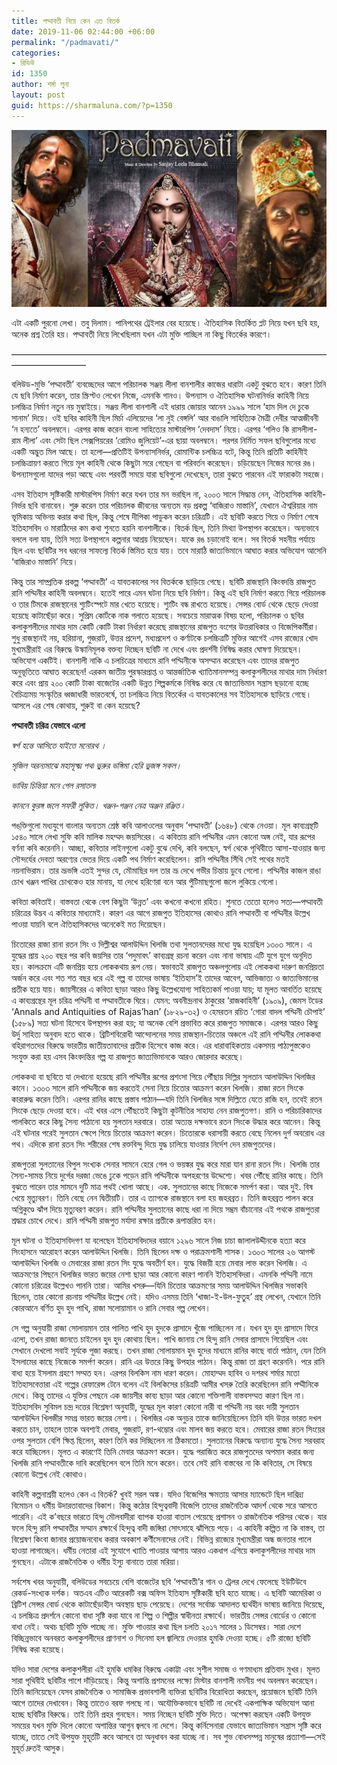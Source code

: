 ```yaml
---
title: পদ্মাবতী নিয়ে কেন এত বিতর্ক
date: 2019-11-06 02:44:00 +06:00
permalink: "/padmavati/"
categories:
- রিভিউ
id: 1350
author: শর্মা লুনা
layout: post
guid: https://sharmaluna.com/?p=1350
---
```


[![](/assets/images/wp-content/uploads/2019/11/fbd623c306d50fb98703dadd367ce4bb.jpg)](/assets/images/wp-content/uploads/2019/11/fbd623c306d50fb98703dadd367ce4bb.jpg)

এটা একটি পুরনো লেখা। তবু দিলাম। পানিপথের ট্রেইলার বের হয়েছে। ঐতিহাসিক বিতর্কিত প্লট নিয়ে যখন ছবি হয়, অনেক প্রশ্ন তৈরি হয়। পদ্মাবতী নিয়ে লিখেছিলাম যখন এটা মুক্তি পাচ্ছিল না কিছু বিতর্কের কারণে।

————————————————————————————————————————————–

বলিউড-মুভি ‘পদ্মাবতী’ ব্যবচ্ছেদের আগে পরিচালক সঞ্জয় লীলা বানশালীর কাজের ধারাটা একটু বুঝতে হবে। কারণ তিনি যে ছবি নির্মাণ করেন, তার স্ক্রিপ্টও লেখেন নিজে, এমনকি গানও। উপন্যাস ও ঐতিহাসিক ঘটনানির্ভর কাহিনী নিয়ে চলচ্চিত্র নির্মাণ নতুন নয় মুম্বাইয়ে। সঞ্জয় লীলা বানশালী এই ধারায় জোয়ার আনেন ১৯৯৯ সালে ‘হাম দিল দে চুকে সানাম’ দিয়ে। ওই ছবির কাহিনী ছিল মির্চা এলিয়েদের ‘লা নুই বেঙ্গলি’ আর বাঙালি সাহিত্যিক মৈত্রী দেবীর আত্মজীবনী ‘ন হন্যতে’ অবলম্বনে। এরপর কাজ করেন বাংলা সাহিত্যের মাস্টারপিস ‘দেবদাস’ নিয়ে। এরপর ‘গলিও কি রাসলীলা-রাম লীলা’ এবং সেটা ছিল সেক্সপিয়রের ‘রোমিও জুলিয়েট’-এর ছায়া অবলম্বনে। পরপর নির্মিত সফল ছবিগুলোর মধ্যে একটি অদ্ভুত মিল আছে। তা হলো—প্রতিটিই উপন্যাসনির্ভর, রোমান্টিক চলচ্চিত্র বটে, কিন্তু তিনি প্রতিটি কাহিনীই চলচ্চিত্রায়ণ করতে গিয়ে মূল কাহিনী থেকে কিছুটা সরে গেছেন বা পরিবর্তন করেছেন। চড়িয়েছেন নিজের মনের রঙ। উপন্যাসগুলো যাদের পড়া আছে এবং পরবর্তী সময়ে যারা ছবিগুলো দেখেছেন, তারা বুঝতে পারবেন এই ফারাকটা সহজে।

এসব ইতিহাস সৃষ্টিকারী মাস্টারপিস নির্মাণ করে যখন তার মন ভরছিল না, ২০০৩ সালে সিদ্ধান্ত নেন, ঐতিহাসিক কাহিনী-নির্ভর ছবি বানাবেন। শুরু করেন তার পরিচালক জীবনের অন্যতম বড় প্রকল্প ‘বাজিরাও মাস্তানি’, যেখানে ঐশ্বরিয়ার নাম ভূমিকায় অভিনয় করার কথা ছিল, কিন্তু শেষে দীপিকা পাডুকন করেন চরিত্রটি। এই ছবিটি করতে গিয়ে ও নির্মাণ শেষে ইতিহাসবিদ ও মারাঠিদের কম কথা শুনতে হয়নি বানশালীকে। বিতর্ক ছিল, তিনি মিথ্যা উপস্থাপন করেছেন। অন্যভাবে বললে বলা যায়, তিনি সত্য উপস্থাপনে কল্পনার আশ্রয় নিয়েছেন। যাকে রঙ চড়ানোই বলে। সব বিতর্ক সহনীয় পর্যায়ে ছিল এবং ছবিটির সব ধরনের সাফল্যে বিতর্ক স্তিমিত হয়ে যায়। তবে মারাঠি জাত্যভিমানে আঘাত করার অভিযোগ আসেনি ‘বাজিরাও মাস্তানি’ নিয়ে।

কিন্তু তার সাম্প্রতিক প্রকল্প ‘পদ্মাবতী’ এ যাবতকালের সব বিতর্ককে ছাড়িয়ে গেছে। ছবিটি রাজস্থানি কিংবদন্তি রাজপুত রানি পদ্মিনীর কাহিনী অবলম্বনে। হতেই পারে এমন ঘটনা নিয়ে ছবি নির্মাণ। কিন্তু এই ছবি নির্মাণ করতে গিয়ে পরিচালক ও তার টিমকে রাজস্থানের শ্যুটিংস্পটে মার খেতে হয়েছে। শ্যুটিং বন্ধ রাখতে হয়েছে। সেন্সর বোর্ড থেকে ছেড়ে দেওয়া হয়েছে কাটাছেঁড়া করে। সুপ্রিম কোর্টকে নাক গলাতে হয়েছে। সবচেয়ে মারাত্মক বিষয় হলো, পরিচালক ও ছবির কলাকুশলীদের মাথার দাম কোটি কোটি টাকা নির্ধারণ করেছে রাজস্থানের রাজপুত বংশের উত্তরাধিকার ও বিজেপিকর্মীরা। শুধু রাজস্থানই নয়, হরিয়ানা, গুজরাট, উত্তর প্রদেশ, মধ্যপ্রদেশ ও কর্ণাটকে চলচ্চিত্রটি মুক্তির আগেই এসব রাজ্যের খোদ মুখ্যমন্ত্রীরাই এর বিরুদ্ধে উস্কানিমূলক বক্তব্য দিচ্ছেন ছবিটি না দেখে এবং প্রদর্শনী নিষিদ্ধ করার ঘোষণা দিয়েছেন। অভিযোগ একটিই। বানশালী নাকি এ চলচিত্রের মাধ্যমে রানি পদ্মিনীকে অসম্মান করেছেন এবং তাদের রাজপুত অনুভূতিতে আঘাত করেছেন! এরকম জাতীয় পুরস্কারপ্রাপ্ত ও আন্তর্জাতিক খ্যাতিমানসম্পন্ন কলাকুশলীদের মাথার দাম নির্ধারণ করে এবং প্রায় ২০০ কোটি টাকা বাজেটের একটি উন্নত শিল্পকর্মকে নিষিদ্ধ করে যে জাত্যভিমান সন্ত্রাস ছড়ানো হচ্ছে বৈচিত্র্যময় সংস্কৃতির ধ্বজাধারী ভারতবর্ষে, তা চলচ্চিত্র নিয়ে বিতর্কের এ যাবতকালের সব ইতিহাসকে ছাড়িয়ে গেছে। আসলে এর শেষ কোথায়, শুরুই বা কেন হয়েছে?

**পদ্মাবতী চরিত্র যেভাবে এলো**

_স্বর্গ হন্তে আসিতে যাইতে মনোরথ ।_

_সৃজিল অরন্যমাঝে মহাসূক্ষ্ম পথ৷ ভুরুর ভঙ্গিমা হেরি ভুজঙ্গ সকল।_

_ভাবিয় চিন্তিয়া মনে গেল রসাতল৷_

_কাননে কুরঙ্গ জলে সফরী লুকিত। খঞ্জন-গঞ্জন নেত্র অঞ্জন রঞ্জিত ৷_

পঙ্‌ক্তিগুলো মধ্যযুগে বাংলার অন্যতম শ্রেষ্ঠ কবি আলাওলের অনুবাদ ‌’পদ্মাবতী’ (১৬৪৮) থেকে নেওয়া। মূল কাব্যগ্রন্থটি ১৫৪০ সালে লেখা সুফি কবি মালিক মহম্মদ জয়সিরের। এ কবিতায় রানি পদ্মিনীর এমন কোনো অঙ্গ নেই, যার রূপের বর্ণনা কবি করেননি। আচ্ছা, কবিতার লাইনগুলো একটু বুঝে দেখি, কবি বলছেন, স্বর্গ থেকে পৃথিবীতে আসা-যাওয়ার জন্য সৌন্দর্যের দেবতা অরণ্যের ভেতর দিয়ে একটি পথ নির্মাণ করেছিলেন। রানি পদ্মিনীর সিঁথি সেই পথের মতই নয়নাভিরাম। তার ভ্রূভঙ্গি এতই সুন্দর যে, মৌমাছির দল তার ভ্রূ দেখে গভীর চিন্তায় ডুবে গেলো। পদ্মিনীর কাজল রাঙা চোখ খঞ্জন পাখির চোখকেও হার মানায়, যা দেখে হরিণেরা বনে আর পুঁটিমাছগুলো জলে লুকিয়ে গেলো।

কবিতা কবিতাই। বাস্তবতা থেকে বেশ কিছুটা ‘উন্নত’ এবং কখনো কখনো রহিত। শুনতে তেতো হলেও সত্য—পদ্মাবতী চরিত্রের উদ্ভব এ কবিতার মাধ্যমেই। কারণ এর আগে রাজপুত ইতিহাসের কোথাও রানি পদ্মাবতী বা পদ্মিনীর উল্লেখ পাওয়া যায়নি বলে ঐতিহাসিকদের অনেকেই মত দিয়েছেন।

চিতোরের রাজা রানা রতন সিং ও দিল্লীশ্বর আলাউদ্দিন খিলজি তথা সুলতানদেরর মধ্যে যুদ্ধ হয়েছিল ১৩০৩ সালে। এ যুদ্ধের প্রায় ২০০ বছর পর কবি জয়সির তার ‘পদুমাবৎ’ কাব্যগ্রন্থ রচনা করেন এবং নানা ভাষায় এটি যুগে যুগে অনূদিত হয়। কালক্রমে এটি জনপ্রিয় হয়ে লোককথায় রূপ নেয়। স্বভাবতই রাজপুত অঞ্চলগুলোয় এই লোককথা দারুণ জনপ্রিয়তা অর্জন করে এবং শত শত বছর ধরে এই গল্প বা তাদের ভাষায় ‘ইতিহাস’ই তাদের আবেগ, আভিজাত্য ও জাত্যভিমানের প্রতীক হয়ে যায়। জায়সীরের এ কবিতা ছাড়া আরও কিছু উল্লেখযোগ্য সাহিত্যকর্ম পাওয়া যায়; যা মূলত আবর্তিত হয়েছে এ কাব্যগ্রন্থের মূল চরিত্র পদ্মিনী বা পদ্মাবতীকে ঘিরে। যেমন: অবনীন্দ্রনাথ ঠাকুরের ‘রাজকাহিনী’ (১৯০৯), জেমস টডের ‘Annals and Antiquities of Rajas’han’ (১৮২৯-৩২) ও হেমরতন রচিত ‘গোরা বাদল পদ্মিনী চৌপাই’ (১৫৮৯) সত্য ঘটনা হিসেবে উপস্থাপন করা হয়; যা অনেক বেশি প্রভাবিত করে রাজপুত সমাজকে। এরপর আরও কিছু উর্দু সাহিত্য অনুবাদ হতে থাকে। ব্রিটিশবিরোধী আন্দোলনের সময় রাজস্থান-চিতোর অঞ্চলে এই রানি পদ্মিনীর লোককথা বহিরাগতদের বিরুদ্ধে ভারতীয় জাতীয়তাবাদের প্রতীক হিসেবে কাজ করে। এর ধারাবাহিকতায় একসময় পাঠ্যপুস্তকেও সংযুক্ত করা হয় এসব কিংবদন্তির গল্প যা রাজপুত জাত্যভিমানকে আরও জোরদার করেছে।

লোককথা বা ছবিতে যা দেখানো হয়েছে রানি পদ্মিনীর রূপের প্রশংসা গিয়ে পৌঁছায় দিল্লির সুলতান আলাউদ্দিন খিলজির কানে। ১৩০৩ সালে রানি পদ্মিনীকে জয় করতেই সেনা নিয়ে চিতোর আক্রমণ করেন খিলজি। রাজা রতন সিংকে কারারুদ্ধ করেন তিনি। এরপর রানির কাছে প্রস্তাব পাঠান—যদি তিনি খিলজির সঙ্গে দিল্লিতে যেতে রাজি হন, তবেই রতন সিংকে ছেড়ে দেওয়া হবে। এই খবর এসে পৌঁছতেই কিছুটা কূটনীতির সাহায্য নেন রাজপুতগণ। রানি ও পরিচারিকাদের পালকিতে করে কিছু সৈন্য পাঠানো হয় সুলতান দরবারে। তারা অত্যন্ত দক্ষভাবে রতন সিংকে উদ্ধার করে আনেন। কিন্তু এই ঘটনার পরেই সুলতান ক্ষেপে গিয়ে চিতোর আক্রমণ করেন। চিতোরকে ধরাসায়ী করতে বেছে নিলেন দুর্গ অবরোধ এর পথ। এদিকে রানা রতন সিং শরীরের শেষ রক্তবিন্দু দিয়ে যুদ্ধ চালিয়ে যাওয়ার নির্দেশ দেন রাজপুতদের।

রাজপুতরা সুলতানের বিপুল সংখ্যক সেনার সামনে হেরে গেল ও ভয়ঙ্কর যুদ্ধ করে মারা যান রানা রতন সিং। খিলজি তার সৈন্য-সামন্ত নিয়ে দুর্গের দরজা ভেঙে ঢুকে পড়েন রানি পদ্মিনীকে অপহরণের উদ্দেশ্যে। খবর পৌঁছে রানির কাছে। তিনি বুঝতে পারেন তার সামনে দুটি মাত্র পথই খোলা আছে। এক. সুলতানের কাছে নিজেকে সমর্পণ করা। আর দুই. বিষ খেয়ে মৃত্যুবরণ। তিনি বেছে নেন দ্বিতীয়টি। তার এ ত্যাগকে রাজস্থানে বলা হয় জহরব্রত। তিনি জহরব্রত পালন করে অগ্নিকুণ্ডে ঝাঁপ দিয়ে মৃত্যুবরণ করেন। রানি পদ্মিনীর সুলতানের কাছে ধরা না দিয়ে সম্ভ্রম বাঁচানোর এই পথকে রাজপুতরা শ্রদ্ধার চোখে দেখে। রানি পদ্মিনী রাজপুত মর্যাদা রক্ষার প্রতীকে রূপান্তরিত হন।

মূল ঘটনা ও ইতিহাসবিদগণ যা বলেছেন ইতিহাসবিদদের বয়ানে ১২৯৬ সালে নিজ চাচা জালালউদ্দীনকে হত্যা করে সিংহাসনে আরোহণ করেন আলাউদ্দিন খিলজি। তিনি ছিলেন দক্ষ ও পরাক্রমশালী শাসক। ১৩০৩ সালের ২৬ আগস্ট আলাউদ্দিন খিলজি ও মেবারের রাজা রতন সিং যুদ্ধে অবতীর্ণ হন। যুদ্ধে বিজয়ী হয়ে মেবার লাভ করেন খিলজি। এ আক্রমণের পিছনে খিলজির ভারত জয়ের নেশা ছাড়া আর কোনো কারণ পাননি ইতিহাসবিদরা। এমনকি পদ্মিনী নামে কোনো চরিত্রের উল্লেখও পাননি তারা। আমির খসরু—যিনি চিতোর আক্রমণের সময় আলাউদ্দিন খিলজির সভাকবি ছিলেন, তার কোনো রচনায় পদ্মিনীর উল্লেখ নেই। যদিও এসময় তিনি ‘খাজা-ই-উল-ফুতুহ’ গ্রন্থ লেখেন, যেখানে তিনি কোরআনে বর্ণিত হুদ হুদ পাখি, রাজা সলোয়ামান ও রানি সেবার গল্প লেখেন।

সে গল্প অনুযায়ী রাজা সোলায়মান তার পালিত পাখি হুদ হুদকে প্রাসাদে খুঁজে পাচ্ছিলেন না। যখন হুদ হুদ প্রাসাদে ফিরে এলো, তখন রাজা জানতে চাইলেন হুদ হুদ কোথায় ছিল। পাখি জানায় সে হিন্দু রানি সেবার প্রাসাদে গিয়েছিল এবং সেখানে দেখলো সবাই সূর্যকে পূজা করছে। তখন রাজা সোলায়মান হুদ হুদের মাধ্যমে রানির কাছে বার্তা পাঠান, যেন তিনি ইসলামের কাছে নিজেকে সমর্পণ করেন। রানি এর উত্তরে কিছু উপহার পাঠান। কিন্তু রাজা তা গ্রহণ করেননি। পরে রানি বাধ্য হয়ে ইসলাম গ্রহণে সম্মত হন। এরপর বিলকিস নাম ধারণ করেন। মোহাম্মদ হাবিব ও দশরথ শর্মার মতো ইতিহাসবেত্তারা এই গল্পের রেফারেন্স টেনে বলেন এই বিলকিসের চরিত্রটি আমীর খসরু তৈরি করেছিলেন রানি পদ্মীনিকে দেখে। কিন্তু তাদের এ যুক্তির পেছনে এক জায়সীর কাব্য ছাড়া আর কোনো শক্তিশালী বাস্তবসম্মত কারণ ছিল না। ইতিহাসবিদ সুবিমল চন্দ্র দত্তের বিশ্লেষণ অনুযায়ী, যুদ্ধের মূল কারণ কোনো নারী বা পদ্মিনী নয় বরং দায়ী সুলতান আলাউদ্দিন খিলজীর সমগ্র ভারত জয়ের নেশা।। খিলজির এক অনুচর তাকে জানিয়েছিলেন তিনি যদি উত্তর ভারত দখল করতে চান, তাহলে তাকে অবশ্যই মেবার, গুজরাট, রণ-থম্ভোর এবং মালব জয় করতে হবে। মেবারের রাজা রতন সিংয়ের ওপর সুলতান বেশি ক্ষিপ্ত ছিলেন, কারণ তিনি কর দিচ্ছিলেন না ঠিকমতো। সুলতানের বিরুদ্ধে অন্যান্য যুদ্ধে সৈন্য সরবরাহ করে যাচ্ছিলেন। মূলত এ কারণেই তিনি মেবার আক্রমণ করেন। যুদ্ধে পরাজিত করে রাজপুতদের অপমান করার জন্য খিলজি রানি পদ্মাবতীকে দাবি করেছিলেন বলে তিনি মনে করেন। তবে সেই রানি বাস্তবের না কি কবিতার, সে বিষয়ে কোনো উল্লেখ নেই কোথাও।

কাহিনী কল্পনাশ্রয়ী হলেও কেন এ বিতর্ক? খুবই সরল অঙ্ক। যদিও বিজেপির ক্ষমতায় আসার ম্যান্ডেটে ছিল দারিদ্র্য বিমোচন ও ধর্মীয় উদারতাবাদের বিকাশ। কিন্তু কঠোর হিন্দুত্ববাদী বিজেপি তাদের রাজনৈতিক আদর্শ থেকে সরে আসতে পারেনি। এই ক’বছরে ভারতে হিন্দু মৌলবাদীরা ব্যাপক হাওয়া বাতাস পেয়েছে প্রশাসন ও রাজনৈতিক পরিসর থেকে। যার ফলে হিন্দু রানি পদ্মাবতীর সম্মান রক্ষার্থে হিন্দুত্ব বাদী জঙ্গিরা সোৎসাহে ঝাঁপিয়ে পড়ে। এ কাহিনী কল্পিত না কি বাস্তব, তা বিশ্লেষণ কিংবা জানার প্রয়োজনবোধ করার অবকাশ কর্ণীসেনাদের নেই। বিভিন্ন রাজ্যের মুখ্যমন্ত্রীরা অন্ধ জনতার পালে হাওয়া লাগাচ্ছেন। ধর্মীয় নেতারা এই সুযোগে খ্যাতি পাওয়ার আশায় আরও একধাপ এগিয়ে কলাকুশলীদের মাথার দাম গুনছেন। এটাকে রাজনৈতিক ও ধর্মীয় ইস্যু বানাতে তারা মরিয়া।

সর্বশেষ খবর অনুযায়ী, বলিউডের সবচেয়ে বেশি বাজেটের ছবি ‘পদ্মাবতী’র গান ও ট্রেলর দেখে ফেলেছে ইউটিউবে রেকর্ড-সংখ্যক দর্শক। অতএব এটিও আরেকটি বক্স অফিস ইতিহাস সৃষ্টিকারী ছবি হতে যাচ্ছে। এ ছবিটি আমেরিকা ও ব্রিটিশ সেন্সর বোর্ড থেকে কাটাছেঁড়াহীন অবস্থায় ছাড় পেয়েছে। দেশের সর্বোচ্চ আদালত দ্ব্যর্থহীন ভাষায় জানিয়ে দিয়েছে, এ চলচ্চিত্র প্রদর্শনে কোনো বাধা সৃষ্টি করা যাবে না শিল্প ও শিল্পীর স্বাধীনতা রক্ষার্থে। ভারতীয় সেন্সর বোর্ডের ও কোনো বাধা নেই। অথচ ছবিটি মুক্তি পাচ্ছে না। মুক্তি পাওয়ার কথা ছিল চলতি ২০১৭ সালের ১ ডিসেম্বর। সারা দেশে বিচ্ছিন্নভাবে অনবরত কলাকুশলীদের প্রাণনাশ ও সিনেমা হল জ্বালিয়ে দেওয়ার হুমকি দেওয়া হচ্ছে। ৫টি রাজ্যে ছবিটি নিষিদ্ধ করা হয়েছে।

যদিও সারা দেশের কলাকুশলীরা এই হুমকি ধমকির বিরুদ্ধে একাট্টা এবং সুশীল সমাজ ও গণমাধ্যম প্রতিবাদ মুখর। মূলত সারা পৃথিবীই ছবিটির পাশে দাঁড়িয়েছে। কিন্তু অশান্তি প্রশমনের লক্ষ্যে মিস্টার বানশালী নমনীয় পথ অবলম্বন করেছেন। তিনি জানিয়েছেন যেসব রাজনৈতিক ও সামাজিক প্রভাবশালী ব্যক্তিরা ছবিটির বিরোধিতা করছেন, প্রয়োজনে ছবিটি তিনি আগে তাদের দেখাবেন। কিন্তু তাতেও বরফ গলছে না। অযৌক্তিকভাবে ছবিটি না দেখেই একপাক্ষিক অভিযোগ আনা হচ্ছে ছবিটির বিরুদ্ধে। তাই তিনি প্রহর গুনছেন। সময় নিচ্ছেন ছবিটি মুক্তি দিতে। অপেক্ষা করছেন একটি উপযুক্ত সময়ের যখন মুক্তি দিলে কোনো অশান্তির আগুন জ্বলবে না দেশে। কিন্তু কর্নিসেনারা যেভাবে জাত্যভিমান সন্ত্রাস সৃষ্টি করে যাচ্ছে, তাতে সেই উপযুক্ত মুহূর্তটি কবে আসবে তা অনুধাবন করা যাচ্ছে না। সব শুভ বোধসম্পন্ন মানুষের প্রত্যাশা—সেই মুহূর্ত দ্রুতই আসুক।
